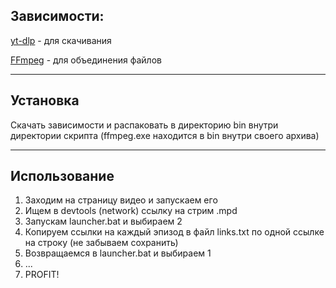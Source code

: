 ## Зависимости:
[yt-dlp](https://github.com/yt-dlp/yt-dlp/releases/latest) - для скачивания

[FFmpeg](https://github.com/BtbN/FFmpeg-Builds/releases/latest) - для объединения файлов

-------------------

## Установка
Скачать зависимости и распаковать в директорию bin внутри директории скрипта (ffmpeg.exe находится в bin внутри своего архива)

-------------------

## Использование
1. Заходим на страницу видео и запускаем его
2. Ищем в devtools (network) ссылку на стрим .mpd
3. Запускам launcher.bat и выбираем 2
6. Копируем ссылки на каждый эпизод в файл links.txt по одной ссылке на строку (не забываем сохранить)
7. Возвращаемся в launcher.bat и выбираем 1
8. ...
9. PROFIT!
